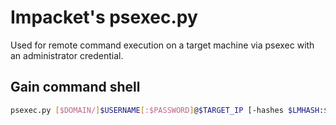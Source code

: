 # Impacket's psexec.py

Used for remote command execution on a target machine via psexec with an administrator credential.

## Gain command shell

```bash
psexec.py [$DOMAIN/]$USERNAME[:$PASSWORD]@$TARGET_IP [-hashes $LMHASH:$NTLMHASH]
```
